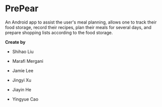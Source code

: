 # PrePear

An Android app to assist the user's meal planning, allows one to track their food storage, record their recipes, plan their meals for several days, and prepare shopping lists according to the food storage. 


**Create by**

* Shihao Liu

* Marafi Mergani

* Jamie Lee

* Jingyi Xu

* Jiayin He

* Yingyue Cao
